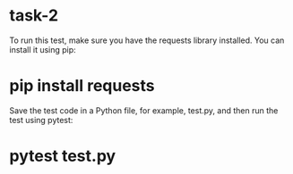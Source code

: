 # task-2

To run this test, make sure you have the requests library installed. You can install it using pip:

# pip install requests

Save the test code in a Python file, for example, test.py, and then run the test using pytest:

# pytest test.py
